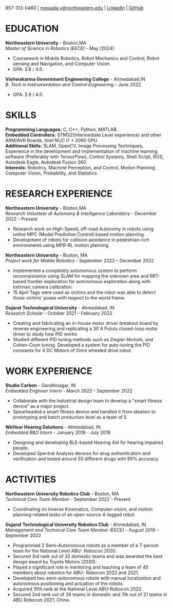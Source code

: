 857-313-0460 | [mewada.y@northeastern.edu](mailto:mewada.y@northeastern.edu) | [LinkedIn](linkedin.com/in/yash-mewada) | [GitHub](https://github.com/yashmewada9618)

# EDUCATION
**Northeastern University** - Boston,MA <br />
*Master of Science in Robotics (EECE)* - May (2024) <br />
* Coursework in Mobile Robotics, Robot Mechanics and Control, Robot sensing and Navigation, and Computer Vision. <br />
* GPA: 3.8 / 4.0.

**Vishwakarma Government Engineering College** - Ahmedabad,IN <br />
*B. Tech in Instrumentation and Control Engineering* - June 2022 <br />
* GPA: 3.9 / 4.0.

# SKILLS

**Programming Languages:** C, C++, Python, MATLAB. <br />
**Embedded Controllers:** STM32(Intermediate Level experience) and other ARM/AVR Boards, Intel NUC i7 + 2060 GPU <br />
**Additional Skills:** SLAM, OpenCV, Image Processing Techniques, Experience in the development and implementation of machine learning software (Preferably with TensorFlow), Control Systems, Shell Script, ROS, Autodesk Eagle, Autodesk Fusion 360. <br />
**Interests:** Robotics, Machine Perception, and Control, Motion Planning, Computer Vision, Probability, and Statistics. <br />

# RESEARCH EXPERIENCE

**Northeastern University** - Boston,MA <br />
*Research Volunteer at Autonomy & Intelligence Laboratory* - December 2022 – Present <br />
* Research work on High-Speed, off-road Autonomy in robots using online MPC (Model Predictive Control) based motion planning.
* Development of robots for collision avoidance in pedestrian-rich environments using MPR-RL motion planning.

**Northeastern University** - Boston, MA <br />
*Project work for Mobile Robotics* - September 2022 – December 2022 <br />
* Implemented a completely autonomous system to perform reconnaissance using SLAM for mapping the unknown area and RRT-based frontier exploration for autonomous exploration along with extrinsic camera calibration.
* 15 April Tags were used as victims and the robot was able to detect those victims’ poses with respect to the world frame.

**Gujarat Technological University** - Ahmedabad, IN <br />
*Research Scholar* - October 2021 – February 2022 <br />
* Creating and fabricating an in-house motor driver breakout board by reverse engineering and replicating a 30 A Polulu closed-loop motor driver to study how PID works.
* Studied different PID tuning methods such as Ziegler-Nichols, and Cohen-Coon tuning. Developed a system for auto-tuning the PID constants for 4 DC Motors of Omni wheeled drive robot.

# WORK EXPERIENCE
**Studio Carbon** - Gandhinagar, IN <br />
*Embedded Engineer Intern* - March 2022 - September 2022 <br />
* Collaborate with the Industrial design team to develop a "smart fitness device" as a major project.
* Spearheaded a smart fitness device and handled it from ideation to prototyping and batch production level as a team of 5.

**WeHear Hearing Solutions** - Ahmedabad, IN <br />
*Embedded R&D Intern* - January 2019 - July 2019 <br />
* Designing and developing BLE-based Hearing Aid for hearing impaired people.
* Developed Spectral Analysis devices for drug authentication and verification and tested around 50 different drugs with 89% accuracy.

# ACTIVITIES
**Northeastern University Robotics Club** - Boston, MA <br />
*Technical Core Team Member* - September 2022 - Present <br />
* Coordinating on Inverse Kinematics, Computer-vision, and motion planning-related tasks of an open-source 4-legged robot.

**Gujarat Technological University Robotics Club** - Ahmedabad, IN <br />
*Management and Technical Core Team Member (EECE)* - August 2019 - September 2022 <br />
* Programmed 2 Semi-Autonomous robots as a member of a 7-person team for the National Level ABU- Robocon 2020.
* Secured 3rd rank out of 32 domestic teams and was awarded the best design award by Toyota Motors (2020).
* Played a significant role in mentoring and teaching a team of 45 members about robotics for ABU- Robocon 2022 and 2021.
* Developed two semi-autonomous robots with manual localization and autonomous positioning and actuation of the robots.
* Acquired 10th rank at the National Level ABU-Robocon 2022.
* Secured 2nd rank out of 28 teams in domestic and 7th out of 21 teams in ABU Robocon 2021, China.
